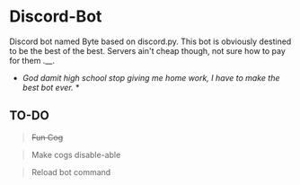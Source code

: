# Discord-Bot
Discord bot named Byte based on discord.py. This bot is obviously destined to be the best of the best. Servers ain't cheap though,
not sure how to pay for them .__.

* *God damit high school stop giving me home work, I have to make the best bot ever.* *

## TO-DO
> ~~Fun Cog~~

> Make cogs disable-able

> Reload bot command
